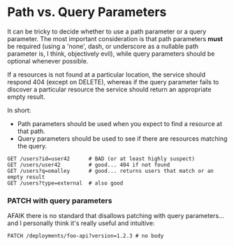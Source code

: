 # Path vs. Query Parameters

It can be tricky to decide whether to use a path parameter or a query parameter.  The most important consideration
is that path parameters **must** be required (using a 'none', dash, or underscore as a nullable path parameter is, 
I think, objectively evil), while query parameters should be optional whenever possible.

If a resources is not found at a particular location, the service should respond 404 (except on DELETE), whereas if
the query parameter fails to discover a particular resource the service should return an appropriate empty result.

In short:

+ Path parameters should be used when you expect to find a resource at that path.
+ Query parameters should be used to see if there are resources matching the query.

``` plain
GET /users?id=user42      # BAD (or at least highly suspect)
GET /users/user42         # good... 404 if not found
GET /users?q=omalley      # good... returns users that match or an empty result
GET /users?type=external  # also good
```

### PATCH with query parameters

AFAIK there is no standard that disallows patching with query parameters... and I personally think it's really useful 
and intuitive:
 
``` plain
PATCH /deployments/foo-api?version=1.2.3 # no body
```
